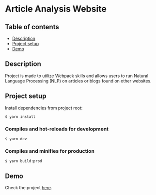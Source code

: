 # Article Analysis Website

## Table of contents

- [Description](#description)
- [Project setup](#project-setup)
- [Demo](#demo)

## Description

Project is made to utilize Webpack skills and allows users to run Natural Language Processing (NLP) on articles or blogs found on other websites.

## Project setup

Install dependencies from project root:

```
$ yarn install
```

### Compiles and hot-reloads for development

```
$ yarn dev
```

### Compiles and minifies for production

```
$ yarn build:prod
```

## Demo

Check the project [here](https://seliana-article-analysis.netlify.app).
